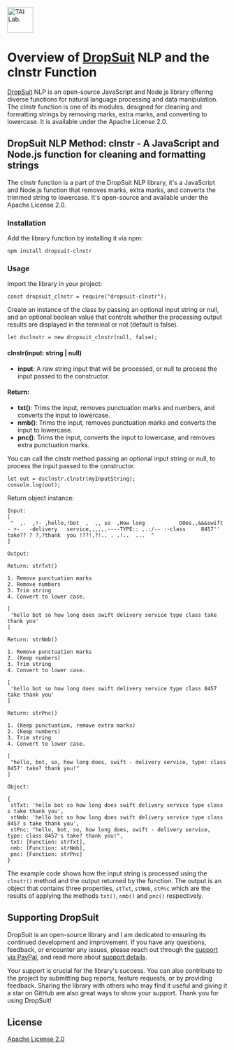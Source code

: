 [<img alt="TAI Lab." width="59px" src="https://github.com/ladooniani/Terbinari-CBM-Robot/blob/main/images/dropsuit.png" />](https://github.com/ladooniani/dropsuit#readme)

<!--
[![npm version](https://img.shields.io/npm/v/dropsuit-clnstr.svg?style=flat)](https://www.npmjs.com/package/dropsuit-clnstr) [![npm](https://img.shields.io/npm/dt/dropsuit-clnstr.svg?style=flat-square)](https://www.npmjs.com/package/dropsuit-clnstr) [![License](https://img.shields.io/npm/l/dropsuit-clnstr.svg)](https://www.npmjs.com/package/dropsuit-clnstr)
-->

# Overview of [DropSuit](https://github.com/ladooniani/dropsuit#readme) NLP and the clnstr Function

[DropSuit](https://github.com/ladooniani/dropsuit#readme) NLP is an open-source JavaScript and Node.js library offering diverse functions for natural language processing and data manipulation. The clnstr function is one of its modules, designed for cleaning and formatting strings by removing marks, extra marks, and converting to lowercase. It is available under the Apache License 2.0.

## DropSuit NLP Method: clnstr - A JavaScript and Node.js function for cleaning and formatting strings

The clnstr function is a part of the DropSuit NLP library, it's a JavaScript and Node.js function that removes marks, extra marks, and converts the trimmed string to lowercase. It's open-source and available under the Apache License 2.0.

### Installation

Add the library function by installing it via npm:

```
npm install dropsuit-clnstr
```

### Usage

Import the library in your project:

```
const dropsuit_clnstr = require("dropsuit-clnstr");
```

Create an instance of the class by passing an optional input string or null, and an optional boolean value that controls whether the processing output results are displayed in the terminal or not (default is false).

```
let dsclnstr = new dropsuit_clnstr(null, false);
```

#### clnstr(input: string | null)

- **input**: A raw string input that will be processed, or null to process the input passed to the constructor.

#### Return:

- **txt()**: Trims the input, removes punctuation marks and numbers, and converts the input to lowercase.
- **nmb()**: Trims the input, removes punctuation marks and converts the input to lowercase.
- **pnc()**: Trims the input, converts the input to lowercase, and removes extra punctuation marks.

You can call the clnstr method passing an optional input string or null, to process the input passed to the constructor.

```
let out = dsclnstr.clnstr(myInputString);
console.log(out);
```

Return object instance:

```
Input:
[
 "  ,.  ,!- ,hello,!bot  ,  ,, so  ,How long           DOes,,&&&swift  - +-   -delivery   service,,,,,,----TYPE:: ,.:/-- :-class     8457'' take?? ? ?,?thank  you !??!,?!.. . .!..  ...  "
]

Output:

Return: strTxt()

1. Remove punctuation marks
2. Remove numbers
3. Trim string
4. Convert to lower case.

[
 'hello bot so how long does swift delivery service type class take thank you'
]

Return: strNmb()

1. Remove punctuation marks
2. (Keep numbers)
3. Trim string
4. Convert to lower case.

[
 'hello bot so how long does swift delivery service type class 8457 take thank you'
]

Return: strPnc()

1. (Keep punctuation, remove extra marks)
2. (Keep numbers)
3. Trim string
4. Convert to lower case.

[
 "hello, bot, so, how long does, swift - delivery service, type: class 8457' take? thank you!"
]

Object:

{
 stTxt: 'hello bot so how long does swift delivery service type class s take thank you',
 stNmb: 'hello bot so how long does swift delivery service type class 8457 s take thank you',
 stPnc: "hello, bot, so, how long does, swift - delivery service, type: class 8457's take? thank you!",
 txt: [Function: strTxt],
 nmb: [Function: strNmb],
 pnc: [Function: strPnc]
}
```

The example code shows how the input string is processed using the `clnstr()` method and the output returned by the function. The output is an object that contains three properties, `stTxt`, `stNmb`, `stPnc` which are the results of applying the methods `txt()`, `nmb()` and `pnc()` respectively.
<!--
## Links

- npm: https://www.npmjs.com/package/dropsuit-clnstr
-->
## Supporting DropSuit

DropSuit is an open-source library and I am dedicated to ensuring its continued development and improvement. If you have any questions, feedback, or encounter any issues, please reach out through the [support via PayPal](https://www.paypal.com/paypalme/dropsuit?country.x=GE&locale.x=en_US), and read more about [support details](https://github.com/ladooniani/dropsuit/blob/main/Support.md).

Your support is crucial for the library's success. You can also contribute to the project by submitting bug reports, feature requests, or by providing feedback. Sharing the library with others who may find it useful and giving it a star on GitHub are also great ways to show your support. Thank you for using DropSuit!

## License

[Apache License 2.0](LICENSE.txt)